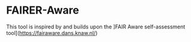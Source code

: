 # FAIRER-Aware
This tool is inspired by and builds upon the ]FAIR Aware self-assessment tool](https://fairaware.dans.knaw.nl/) 

